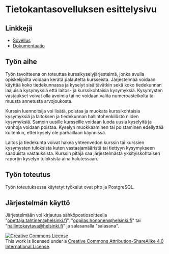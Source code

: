 # Tietokantasovelluksen esittelysivu
## Linkkejä
* [Sovellus](http://aajarven.users.cs.helsinki.fi/tsoha/)
* [Dokumentaatio](https://github.com/aajarven/Tsoha-Bootstrap/blob/master/doc/dokumentaatio.pdf)

## Työn aihe
Työn tavoitteena on toteuttaa kurssikyselyjärjestelmä, jonka avulla opiskelijoilta voidaan kerätä palautetta kursseista. Järjestelmää voidaan käyttää koko tiedekunnassa ja kyselyt sisältävätkin sekä koko tiedekunnan laajuisia kysymyksiä että laitos- ja kurssikohtaisia kysymyksiä. Kysymysten vastaukset voivat olla avoimia tai ne voidaan valita numeroasteikolta tai muusta annetusta arvojoukosta.

Kurssin luennoitsija voi lisätä, poistaa ja muokata kurssikohtaisia kysymyksiä ja laitoksen ja tiedekunnan hallintohenkilöstö niiden kysymyksiä. Samoin uusille kursseille voidaan luoda uusia kyselyitä ja vanhoja voidaan poistaa. Kyselyn muokkaaminen tai poistaminen edellyttää kuitenkin, ettei kysely ole parhaillaan käynnissä.

Laitos ja tiedekunta voivat hakea yhteenvedon kurssin tai kurssien kysymysten tuloksista kuten vastaajamääristä tai tiettyyn kysymykseen saaduista vastauksista. Kurssin pitäjä saa järjestelmästä yksityiskohtaisen raportin kyselyn tuloksista aina halutessaan.

## Työn toteutus
Työn toteutuksessa käytetyt työkalut ovat php ja PostgreSQL.

## Järjestelmän käyttö
Järjestelmään voi kirjautua sähköpostiosoitteella "opettaja.tahtinen@helsinki.fi", "oppilas.hononen@helsinki.fi" tai "hallintokaytava@helsinki.fi" ja salasanalla "salasana".


<a rel="license" href="http://creativecommons.org/licenses/by-sa/4.0/"><img alt="Creative Commons License" style="border-width:0" src="https://i.creativecommons.org/l/by-sa/4.0/88x31.png" /></a><br />This work is licensed under a <a rel="license" href="http://creativecommons.org/licenses/by-sa/4.0/">Creative Commons Attribution-ShareAlike 4.0 International License</a>.
